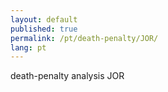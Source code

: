 ```yaml
---
layout: default
published: true
permalink: /pt/death-penalty/JOR/
lang: pt
---
```


death-penalty analysis JOR
